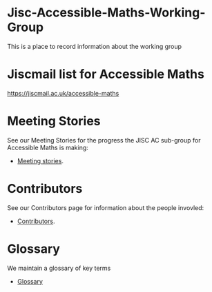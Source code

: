 # Jisc-Accessible-Maths-Working-Group
This is a place to record information about the working group

# Jiscmail list for Accessible Maths
https://jiscmail.ac.uk/accessible-maths

# Meeting Stories
See our Meeting Stories for the progress the JISC AC sub-group for Accessible Maths is making: 
* [Meeting stories](https://github.com/A11yMaths/JISC-Accessible-Maths-Working-Group/wiki/Meeting-Stories).

# Contributors
See our Contributors page for information about the people invovled: 
* [Contributors](https://github.com/A11yMaths/JISC-Accessible-Maths-Working-Group/wiki/Contributors).

# Glossary
We maintain a glossary of key terms
* [Glossary](https://github.com/A11yMaths/Maths-Glossary)
